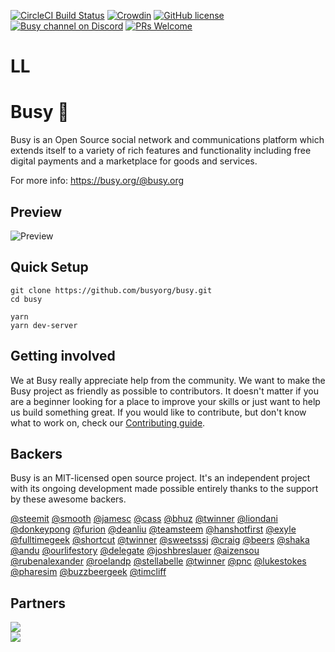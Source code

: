 [![CircleCI Build Status](https://circleci.com/gh/busyorg/busy.svg?style=shield&circle-token=:circle-token)](https://circleci.com/gh/busyorg/busy)
[![Crowdin](http://d322cqt584bo4o.cloudfront.net/busy/localized.svg)](https://translate.busy.org/project/busy)
[![GitHub license](https://img.shields.io/badge/license-MIT-blue.svg)](https://raw.githubusercontent.com/busyorg/busy/new-design/LICENSE)
[![Busy channel on Discord](https://img.shields.io/badge/chat-discord-738bd7.svg)](https://discord.gg/G95rNZs)
[![PRs Welcome](https://img.shields.io/badge/PRs-welcome-brightgreen.svg)](http://makeapullrequest.com)

# LL

# Busy 🚀

Busy is an Open Source social network and communications platform which extends itself to a variety of rich features and functionality including free digital payments and a marketplace for goods and services.

For more info: https://busy.org/@busy.org

## Preview

![Preview](https://user-images.githubusercontent.com/16245250/35974135-6fe56d5a-0d0a-11e8-99f6-a90d59696f82.png)

## Quick Setup

```
git clone https://github.com/busyorg/busy.git
cd busy

yarn
yarn dev-server
```

## Getting involved

We at Busy really appreciate help from the community. We want to make the Busy project as friendly as possible to contributors. It doesn't matter if you are a beginner looking for a place to improve your skills or just want to help us build something great.
If you would like to contribute, but don't know what to work on, check our [Contributing guide][contributing].

## Backers

Busy is an MIT-licensed open source project. It's an independent project with its ongoing development made possible entirely thanks to the support by these awesome backers.

[@steemit](https://busy.org/@steemit)
[@smooth](https://busy.org/@smooth)
[@jamesc](https://busy.org/@jamesc)
[@cass](https://busy.org/@cass)
[@bhuz](https://busy.org/@bhuz)
[@twinner](https://busy.org/@twinner)
[@liondani](https://busy.org/@liondani)
[@donkeypong](https://busy.org/@donkeypong)
[@furion](https://busy.org/@furion)
[@deanliu](https://busy.org/@deanliu)
[@teamsteem](https://busy.org/@teamsteem)
[@hanshotfirst](https://busy.org/@hanshotfirst)
[@exyle](https://busy.org/@exyle)
[@fulltimegeek](https://busy.org/@fulltimegeek)
[@shortcut](https://busy.org/@shortcut)
[@twinner](https://busy.org/@twinner)
[@sweetsssj](https://busy.org/@sweetsssj)
[@craig](https://busy.org/@craig)
[@beers](https://busy.org/@beers)
[@shaka](https://busy.org/@shaka)
[@andu](https://busy.org/@andu)
[@ourlifestory](https://busy.org/@ourlifestory)
[@delegate](https://busy.org/@delegate)
[@joshbreslauer](https://busy.org/@joshbreslauer)
[@aizensou](https://busy.org/@aizensou)
[@rubenalexander](https://busy.org/@rubenalexander)
[@roelandp](https://busy.org/@roelandp)
[@stellabelle](https://busy.org/@stellabelle)
[@twinner](https://busy.org/@twinner)
[@pnc](https://busy.org/@pnc)
[@lukestokes](https://busy.org/@lukestokes)
[@pharesim](https://busy.org/@pharesim)
[@buzzbeergeek](https://busy.org/@buzzbeergeek)
[@timcliff](https://busy.org/@timcliff)

## Partners

[![](https://res.cloudinary.com/hpiynhbhq/image/upload/v1507199425/hevqheh9nltx0dfbuvo8.png)](https://crowdin.com/project/busy)  
[![](https://res.cloudinary.com/hpiynhbhq/image/upload/v1507199050/fqxowyhiwlj9vhb5wdue.png)](https://www.browserstack.com/)

[contributing]: ./docs/CONTRIBUTING.md
